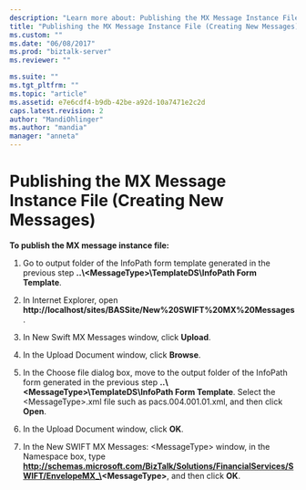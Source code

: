```yaml
---
description: "Learn more about: Publishing the MX Message Instance File (Creating New Messages)"
title: "Publishing the MX Message Instance File (Creating New Messages) | Microsoft Docs"
ms.custom: ""
ms.date: "06/08/2017"
ms.prod: "biztalk-server"
ms.reviewer: ""

ms.suite: ""
ms.tgt_pltfrm: ""
ms.topic: "article"
ms.assetid: e7e6cdf4-b9db-42be-a92d-10a7471e2c2d
caps.latest.revision: 2
author: "MandiOhlinger"
ms.author: "mandia"
manager: "anneta"
---
```

# Publishing the MX Message Instance File (Creating New Messages)
**To publish the MX message instance file:**  

1. Go to output folder of the InfoPath form template generated in the previous step **..\\<MessageType\>\TemplateDS\InfoPath Form Template**.  

2. In Internet Explorer, open **http://localhost/sites/BASSite/New%20SWIFT%20MX%20Messages**.  

3. In New Swift MX Messages window, click **Upload**.  

4. In the Upload Document window, click **Browse**.  

5. In the Choose file dialog box, move to the output folder of the InfoPath form generated in the previous step **..\\<MessageType\>\TemplateDS\InfoPath Form Template**. Select the \<MessageType\>.xml file such as pacs.004.001.01.xml, and then click **Open**.  

6. In the Upload Document window, click **OK**.  

7. In the New SWIFT MX Messages: \<MessageType\> window, in the Namespace box, type <strong>http://schemas.microsoft.com/BizTalk/Solutions/FinancialServices/SWIFT/EnvelopeMX_\<MessageType\></strong>, and then click **OK**.
